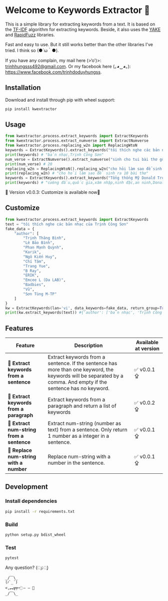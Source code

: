 # Welcome to Keywords Extractor 🐣
This is a simple library for extracting keywords from a text. It is based on the [TF-IDF](https://en.wikipedia.org/wiki/Tf%E2%80%93idf) algorithm for extracting keywords. Beside, it also uses the [YAKE](https://github.com/LIAAD/yake) and [RapidFuzz](https://github.com/maxbachmann/RapidFuzz) libraries.

Fast and easy to use. But it still works better than the other libraries I've tried. I think so  (●´ω｀●).

If you have any complain, my mail here  (>‘o’)>: trinhhungsss492@gmail.com. Or my facebook here  (｡◕‿◕｡): https://www.facebook.com/trinhdoduyhungss.


## Installation
Download and install through pip with wheel support:
```bash
pip install kwextractor
```
## Usage
```python
from kwextractor.process.extract_keywords import ExtractKeywords
from kwextractor.process.extract_numverse import ExtractNumverse
from kwextractor.process.replacing_w2n import ReplacingWtoN
keywords = ExtractKeywords().extract_keywords("tôi thích nghe các bản nhạc của Trịnh Công Sơn")
print(keywords) # "bản nhạc,Trịnh Công Sơn"
num_verse = ExtractNumverse().extract_numverse("sinh cho tui bài thơ gồm hai chục câu nhé",20) #20 is the maximum value returned. It can be any integer number, you can set it fit your need.
print(num_verse) # 20
replacing_w2n = ReplacingWtoN().replacing_w2n("cho hỏi làm sao để sinh ra mười bài thơ")
print(replacing_w2n) # "cho hỏi làm sao để sinh ra 10 bài thơ"
keywords = ExtractKeywords().extract_keywords("Tổng thống Mỹ Donald Trump đã đề nghị các nước thành viên NATO tăng cường đầu tư trong lĩnh vực an ninh, đặc biệt là trong lĩnh vực phòng chống tấn công từ các quốc gia có thể xâm nhập vào các thành phố của các nước thành viên. Đây là lần đầu tiên tổng thống Mỹ đề nghị các nước thành viên NATO tăng cường đầu tư trong lĩnh vực an ninh.")
print(keywords) # "cường đầu,quốc gia,xâm nhập,ninh đặc,an ninh,Donald Trump,Tổng thống lĩnh vực phòng chống tấn công,NATO"
```

🤘 Version v0.0.3:  Customize is available now🤘


## Customize
```python
from kwextractor.process.extract_keywords import ExtractKeywords
text = "tôi thích nghe các bản nhạc của Trịnh Công Sơn"
fake_data = {
    "author": [
        "Trịnh Thăng Bình",
        "Lê Bảo Bình",
        "Phan Mạnh Quỳnh",
        "Karik",
        "Ngô Kiến Huy",
        "Chí Tâm",
        "Trang Yue",
        "B Ray",
        "ERIK",
        "Emcee L (Da LAB)",
        "Badbies",
        "Vũ",
        "Sơn Tùng M-TP"
    ]
}
kw = ExtractKeywords(lan='vi', data_keywords=fake_data, return_group=True) # all parameters: data_keywords, lan, ngram, stop_words
print(kw.extract_keywords(text)) #{'author': ['bản nhạc', 'Trịnh Công Sơn']}
```


## Features


| Feature | Description                                                                                                                                                       | Available at version |
| --- |-------------------------------------------------------------------------------------------------------------------------------------------------------------------|----------------------|
|🍎 **Extract keywords from a sentence** | Extract keywords from a sentence. If the sentence has more than one keyword, the keywords will be separated by a comma. And empty if the sentence has no keyword. | ✅ v0.0.1 ⇪           |
|🍎 **Extract keywords from a paragraph** | Extract keywords from a paragraph and return a list of keywords                                                                                                   | ✅ v0.0.2 ⇪           |
|🍎 **Extract num-string from a sentence** | Extract num-string (number as text) from a sentence. Only return 1 number as a integer in a sentence.                                                             | ✅ v0.0.1 ⇪           |
|🍎 **Replace num-string with a number** | Replace num-string with a number in the sentence.                                                                                                                 | ✅ v0.0.1 ⇪           |

## Development
### Install dependencies
```bash
pip install -r requirements.txt
```
### Build
```bash
python setup.py bdist_wheel
```
### Test
```bash
pytest
```

Any question? (ு८ு) 
```
_/﹋\_
(҂`_´)
<,︻╦╤─ ҉ – – 🍎
_/﹋\_
```
